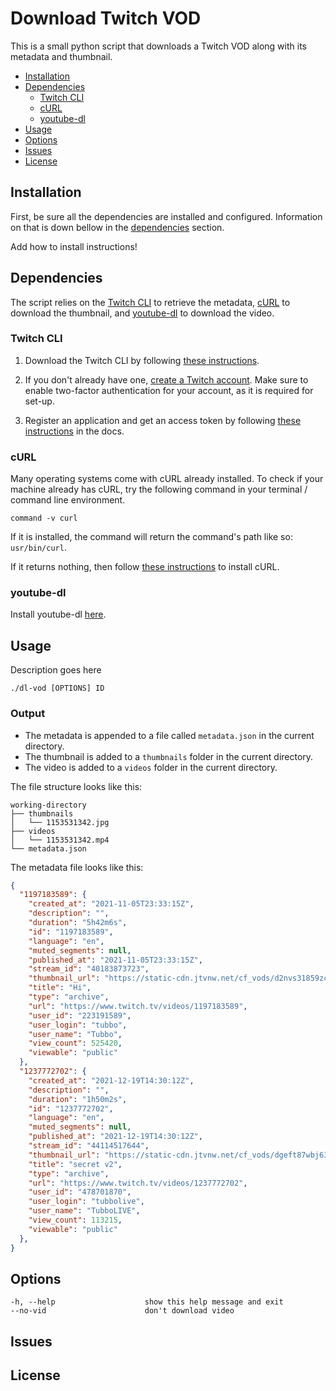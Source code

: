 # Download Twitch VOD

This is a small python script that downloads a Twitch VOD along with its metadata and thumbnail.

- [Installation](#installation)
- [Dependencies](#dependencies)
  - [Twitch CLI](#twitch-cli)
  - [cURL](#curl)
  - [youtube-dl](#youtube-dl)
- [Usage](#usage)
- [Options](#options)
- [Issues](#issues)
- [License](#license)


## Installation

First, be sure all the dependencies are installed and configured. Information on that is down bellow in the [dependencies](#dependencies) section.

Add how to install instructions!


## Dependencies

The script relies on the [Twitch CLI](https://github.com/twitchdev/twitch-cli) to retrieve the metadata, [cURL](https://github.com/curl/curl) to download the thumbnail, and [youtube-dl](https://github.com/ytdl-org/youtube-dl) to download the video.

### Twitch CLI

1. Download the Twitch CLI by following [these instructions](https://github.com/twitchdev/twitch-cli#download).

2. If you don't already have one, [create a Twitch account](https://dev.twitch.tv/login). Make sure to enable two-factor authentication for your account, as it is required for set-up.

2. Register an application and get an access token by following [these instructions](https://dev.twitch.tv/docs/api) in the docs.

### cURL

Many operating systems come with cURL already installed. To check if your machine already has cURL, try the following command in your terminal / command line environment.

```
command -v curl
```

If it is installed, the command will return the command's path like so: `usr/bin/curl`.

If it returns nothing, then follow [these instructions](https://curl.se/docs/install.html) to install cURL.

### youtube-dl

Install youtube-dl [here](https://github.com/ytdl-org/youtube-dl#installation).


## Usage

Description goes here

`./dl-vod [OPTIONS] ID`

### Output

- The metadata is appended to a file called `metadata.json` in the current directory.
- The thumbnail is added to a `thumbnails` folder in the current directory.
- The video is added to a `videos` folder in the current directory.

The file structure looks like this:

```
working-directory
├── thumbnails
│   └── 1153531342.jpg
├── videos
│   └── 1153531342.mp4
└── metadata.json
```

The metadata file looks like this:

```JSON
{
  "1197183589": {
    "created_at": "2021-11-05T23:33:15Z",
    "description": "",
    "duration": "5h42m6s",
    "id": "1197183589",
    "language": "en",
    "muted_segments": null,
    "published_at": "2021-11-05T23:33:15Z",
    "stream_id": "40183873723",
    "thumbnail_url": "https://static-cdn.jtvnw.net/cf_vods/d2nvs31859zcd8/86a7c358a7af41766ac0_tubbo_40183873723_1636155188//thumb/thumb0-%{width}x%{height}.jpg",
    "title": "Hi",
    "type": "archive",
    "url": "https://www.twitch.tv/videos/1197183589",
    "user_id": "223191589",
    "user_login": "tubbo",
    "user_name": "Tubbo",
    "view_count": 525420,
    "viewable": "public"
  },
  "1237772702": {
    "created_at": "2021-12-19T14:30:12Z",
    "description": "",
    "duration": "1h50m2s",
    "id": "1237772702",
    "language": "en",
    "muted_segments": null,
    "published_at": "2021-12-19T14:30:12Z",
    "stream_id": "44114517644",
    "thumbnail_url": "https://static-cdn.jtvnw.net/cf_vods/dgeft87wbj63p/283065165a7906da8355_tubbolive_44114517644_1639924203//thumb/thumb0-%{width}x%{height}.jpg",
    "title": "secret v2",
    "type": "archive",
    "url": "https://www.twitch.tv/videos/1237772702",
    "user_id": "478701870",
    "user_login": "tubbolive",
    "user_name": "TubboLIVE",
    "view_count": 113215,
    "viewable": "public"
  },
}
```


## Options

```
-h, --help                    show this help message and exit
--no-vid                      don't download video
```


## Issues


## License

